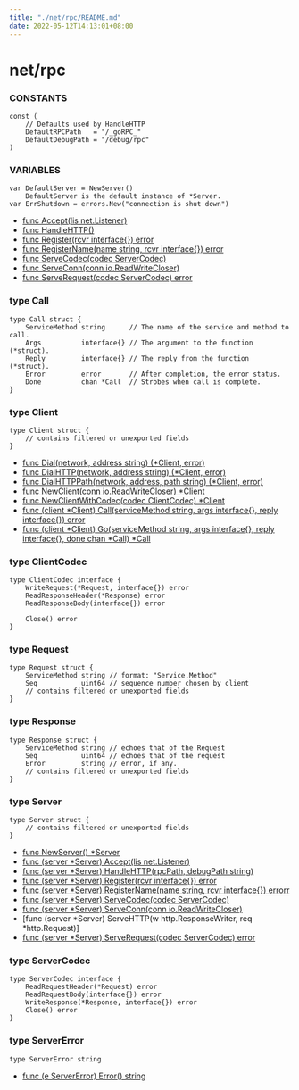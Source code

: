 ```yaml
---
title: "./net/rpc/README.md"
date: 2022-05-12T14:13:01+08:00
---
```

# net/rpc

### CONSTANTS

    const (
        // Defaults used by HandleHTTP
        DefaultRPCPath   = "/_goRPC_"
        DefaultDebugPath = "/debug/rpc"
    )

### VARIABLES

    var DefaultServer = NewServer()
        DefaultServer is the default instance of *Server.
    var ErrShutdown = errors.New("connection is shut down")

- [func Accept(lis net.Listener)](Accept.md)
- [func HandleHTTP()](HandleHTTP.md)
- [func Register(rcvr interface{}) error](Register.md)
- [func RegisterName(name string, rcvr interface{}) error](RegisterName.md)
- [func ServeCodec(codec ServerCodec)](ServeCodec.md)
- [func ServeConn(conn io.ReadWriteCloser)](ServeConn.md)
- [func ServeRequest(codec ServerCodec) error](ServeRequest.md)

### type Call

    type Call struct {
        ServiceMethod string      // The name of the service and method to call.
        Args          interface{} // The argument to the function (*struct).
        Reply         interface{} // The reply from the function (*struct).
        Error         error       // After completion, the error status.
        Done          chan *Call  // Strobes when call is complete.
    }

### type Client

    type Client struct {
        // contains filtered or unexported fields
    }

- [func Dial(network, address string) (*Client, error)](Dial.md)
- [func DialHTTP(network, address string) (*Client, error)](DialHTTP.md)
- [func DialHTTPPath(network, address, path string) (*Client, error)](DialHTTPPath.md)
- [func NewClient(conn io.ReadWriteCloser) *Client](NewClient.md)
- [func NewClientWithCodec(codec ClientCodec) *Client](NewClientWithCodec.md)
- [func (client *Client) Call(serviceMethod string, args interface{}, reply interface{}) error](Client_Call.md)
- [func (client *Client) Go(serviceMethod string, args interface{}, reply interface{}, done chan *Call) *Call](Client_Go.md)

### type ClientCodec

    type ClientCodec interface {
        WriteRequest(*Request, interface{}) error
        ReadResponseHeader(*Response) error
        ReadResponseBody(interface{}) error

        Close() error
    }

### type Request

    type Request struct {
        ServiceMethod string // format: "Service.Method"
        Seq           uint64 // sequence number chosen by client
        // contains filtered or unexported fields
    }

### type Response

    type Response struct {
        ServiceMethod string // echoes that of the Request
        Seq           uint64 // echoes that of the request
        Error         string // error, if any.
        // contains filtered or unexported fields
    }

### type Server
    type Server struct {
        // contains filtered or unexported fields
    }

- [func NewServer() *Server](NewServer.md)
- [func (server *Server) Accept(lis net.Listener)](Server_Accept.md)
- [func (server *Server) HandleHTTP(rpcPath, debugPath string)](Server_HandleHTTP.md)
- [func (server *Server) Register(rcvr interface{}) error](Server_Register.md)
- [func (server *Server) RegisterName(name string, rcvr interface{}) errorr](Server_RegisterName.md)
- [func (server *Server) ServeCodec(codec ServerCodec)](Server_ServeCodec.md)
- [func (server *Server) ServeConn(conn io.ReadWriteCloser)](Server_ServeConn.md)
- [func (server *Server) ServeHTTP(w http.ResponseWriter, req *http.Request)]
- [func (server *Server) ServeRequest(codec ServerCodec) error](Server_ServeRequest.md)

### type ServerCodec
    type ServerCodec interface {
        ReadRequestHeader(*Request) error
        ReadRequestBody(interface{}) error
        WriteResponse(*Response, interface{}) error
        Close() error
    }

### type ServerError
    type ServerError string

- [func (e ServerError) Error() string](ServerError_Error.md)
